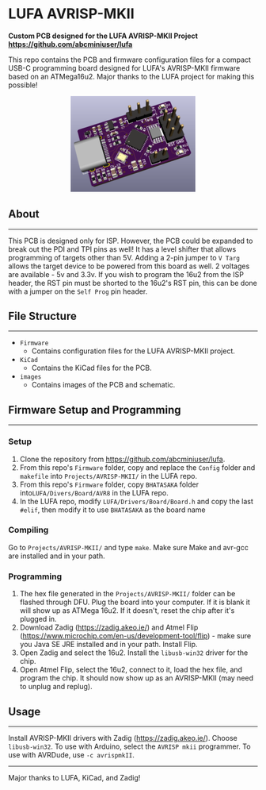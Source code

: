 # **LUFA AVRISP-MKII**

**Custom PCB designed for the LUFA AVRISP-MKII Project https://github.com/abcminiuser/lufa**

This repo contains the PCB and firmware configuration files for a compact USB-C programming board designed for LUFA's AVRISP-MKII firmware based on an ATMega16u2.  Major thanks to the LUFA project for making this possible!

<div align="center">
<img src="images/3D.png" alt="PCB 3D View" width="50%"/>
</div>

## About
---
This PCB is designed only for ISP. However, the PCB could be expanded to break out the PDI and TPI pins as well! It has a level shifter that allows programming of targets other than 5V. Adding a 2-pin jumper to `V Targ` allows the target device to be powered from this board as well. 2 voltages are available - 5v and 3.3v. If you wish to program the 16u2 from the ISP header, the RST pin must be shorted to the 16u2's RST pin, this can be done with a jumper on the `Self Prog` pin header.
## File Structure
---
- `Firmware`
    - Contains configuration files for the LUFA AVRISP-MKII project.
- `KiCad`
    - Contains the KiCad files for the PCB.
- `images`
    - Contains images of the PCB and schematic.

## Firmware Setup and Programming
---
### Setup
1. Clone the repository from https://github.com/abcminiuser/lufa.
1. From this repo's `Firmware` folder, copy and replace the `Config` folder and `makefile` into `Projects/AVRISP-MKII/` in the LUFA repo.
1. From this repo's `Firmware` folder, copy `BHATASAKA` folder into`LUFA/Divers/Board/AVR8` in the LUFA repo.
1. In the LUFA repo, modify `LUFA/Drivers/Board/Board.h` and copy the last `#elif`, then modify it to use `BHATASAKA` as the board name

### Compiling
Go to `Projects/AVRISP-MKII/` and type `make`. Make sure Make and avr-gcc are installed and in your path.

### Programming
1. The hex file generated in the `Projects/AVRISP-MKII/` folder can be flashed through DFU. Plug the board into your computer. If it is blank it will show up as ATMega 16u2. If it doesn't, reset the chip after it's plugged in.
1. Download Zadig (https://zadig.akeo.ie/) and Atmel Flip (https://www.microchip.com/en-us/development-tool/flip) - make sure you Java SE JRE installed and in your path. Install Flip.
1. Open Zadig and select the 16u2. Install the `libusb-win32` driver for the chip.
1. Open Atmel Flip, select the 16u2, connect to it, load the hex file, and program the chip. It should now show up as an AVRISP-MKII (may need to unplug and replug).

## Usage
---
Install AVRISP-MKII drivers with Zadig (https://zadig.akeo.ie/). Choose `libusb-win32`.
To use with Arduino, select the `AVRISP mkii` programmer. To use with AVRDude, use `-c avrispmkII`.

---
Major thanks to LUFA, KiCad, and Zadig!